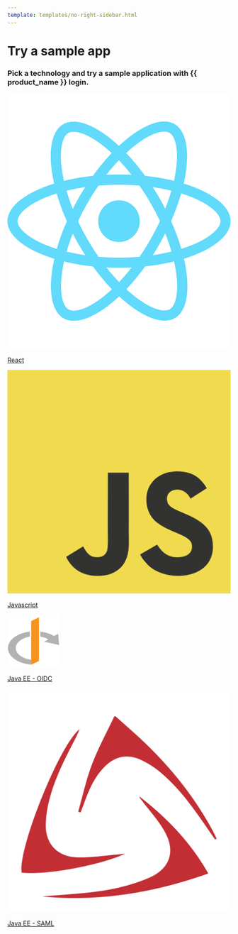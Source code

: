 ```yaml
---
template: templates/no-right-sidebar.html
---
```


<div class="center-all">
  <h1>Try a sample app</h1>
  <h3>Pick a technology and try a sample application with {{ product_name }} login.</h3>

  <div class="cards-container">
    <a href="../../get-started/try-samples/qsg-spa-react/" class="card square">
      <img src="../../assets/img/logo/react-logo.svg" alt="React" />
      <p>React</p>
    </a>
    <a href="../../get-started/try-samples/qsg-spa-javascript/" class="card square">
      <img src="../../assets/img/logo/javascript-logo.svg" alt="Javascript" />
      <p>Javascript</p>
    </a>
    <a href="../../get-started/try-samples/qsg-oidc-webapp-java-ee/" class="card square">
      <img src="../../assets/img/logo/oidc-logo.svg" alt="Java EE - OIDC" />
      <p>Java EE - OIDC</p>
    </a>
    <a href="../../get-started/try-samples/qsg-saml-webapp-java-ee/" class="card square">
      <img src="../../assets/img/logo/saml-logo.svg" alt="Java EE - SAML" />
      <p>Java EE - SAML</p>
    </a>
  </div>
</div>

